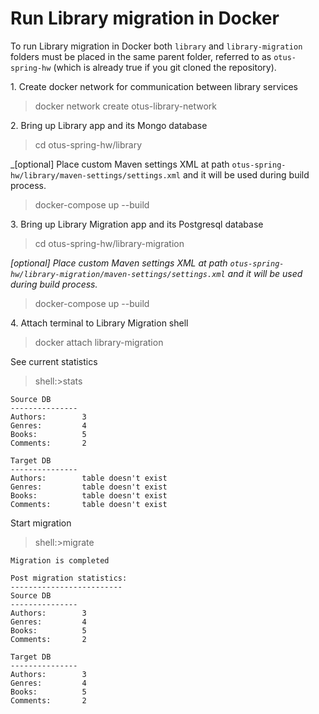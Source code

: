 # Run Library migration in Docker

To run Library migration in Docker both `library` and `library-migration` folders must be placed in the same parent folder, referred to as `otus-spring-hw` (which is already true if you git cloned the repository).

1\. Create docker network for communication between library services

> docker network create otus-library-network

2\. Bring up Library app and its Mongo database  

> cd otus-spring-hw/library

_[optional] Place custom Maven settings XML at path `otus-spring-hw/library/maven-settings/settings.xml` and it will be used during build process.

> docker-compose up --build

3\. Bring up Library Migration app and its Postgresql database  

> cd otus-spring-hw/library-migration

_[optional] Place custom Maven settings XML at path `otus-spring-hw/library-migration/maven-settings/settings.xml` and it will be used during build process._

> docker-compose up --build

4\. Attach terminal to Library Migration shell

> docker attach library-migration

See current statistics

> shell:>stats

```
Source DB
---------------
Authors:        3
Genres:         4
Books:          5
Comments:       2

Target DB
---------------
Authors:        table doesn't exist
Genres:         table doesn't exist
Books:          table doesn't exist
Comments:       table doesn't exist
```

Start migration

> shell:>migrate

```
Migration is completed

Post migration statistics:
-------------------------
Source DB
---------------
Authors:        3
Genres:         4
Books:          5
Comments:       2

Target DB
---------------
Authors:        3
Genres:         4
Books:          5
Comments:       2
```